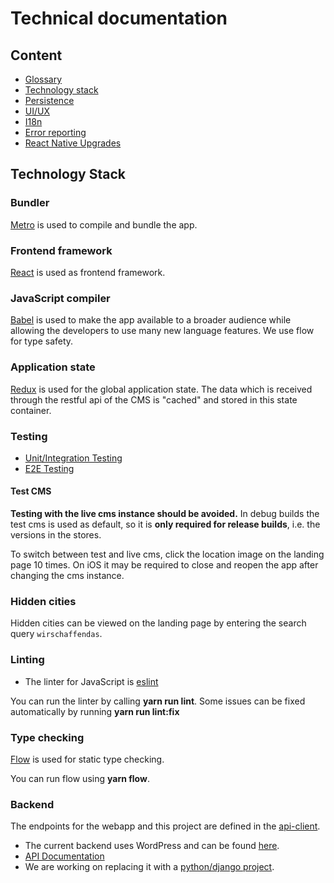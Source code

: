 # Technical documentation

## Content

* [Glossary](16-glossary.md)
* [Technology stack](#technology-stack)
* [Persistence](docs/persistence.md)
* [UI/UX](docs/ui-ux.md)
* [I18n](docs/i18n.md)
* [Error reporting](docs/error-reporting.md)
* [React Native Upgrades](docs/react-native-upgrades.md)

## Technology Stack

### Bundler

[Metro](https://facebook.github.io/metro/) is used to compile and bundle the app.

### Frontend framework

[React](https://facebook.github.io/react/) is used as frontend framework.

### JavaScript compiler

[Babel](https://babeljs.io/) is used to make the app available to a broader audience while 
allowing the developers to use many new language features. We use flow for type safety.

### Application state

[Redux](http://redux.js.org/) is used for the global application state. 
The data which is received through the restful api of the CMS is "cached" and stored in this state container.

### Testing

* [Unit/Integration Testing](docs/testing.md)
* [E2E Testing](docs/e2e-testing.md)

#### Test CMS

**Testing with the live cms instance should be avoided.**
In debug builds the test cms is used as default, so it is **only required for release builds**, i.e. the versions in the stores.

To switch between test and live cms, click the location image on the landing page 10 times.
On iOS it may be required to close and reopen the app after changing the cms instance.

### Hidden cities

Hidden cities can be viewed on the landing page by entering the search query `wirschaffendas`.

### Linting

* The linter for JavaScript is [eslint](http://eslint.org/)

You can run the linter by calling **yarn run lint**. Some issues can be fixed automatically by running **yarn run lint:fix**

### Type checking

[Flow](https://flow.org/) is used for static type checking.

You can run flow using **yarn flow**. 

### Backend

The endpoints for the webapp and this project are defined in the [api-client](https://github.com/Integreat/integreat-api-client).

* The current backend uses WordPress and can be found [here](https://github.com/Integreat/cms).
* [API Documentation](https://github.com/Integreat/cms/wiki/REST-APIv3-Documentation)
* We are working on replacing it with a [python/django project](https://github.com/Integreat/cms-django).

